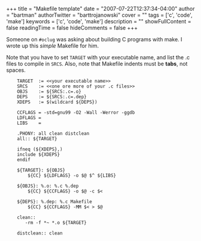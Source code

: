 +++
title = "Makefile template"
date = "2007-07-22T12:37:34-04:00"
author = "bartman"
authorTwitter = "barttrojanowski"
cover = ""
tags = ['c', 'code', 'make']
keywords = ['c', 'code', 'make']
description = ""
showFullContent = false
readingTime = false
hideComments = false
+++

Someone on `#oclug` was asking about building C programs with make.  I wrote up this *simple* Makefile for him.

<!--more-->

Note that you have to set `TARGET` with your executable name, and list the .c files to compile in `SRCS`.  Also,
note that Makefile indents must be **tabs**, not spaces.

        TARGET  := <<your executable name>> 
        SRCS    := <<one ore more of your .c files>> 
        OBJS    := ${SRCS:.c=.o} 
        DEPS    := ${SRCS:.c=.dep} 
        XDEPS   := $(wildcard ${DEPS}) 
         
        CCFLAGS = -std=gnu99 -O2 -Wall -Werror -ggdb 
        LDFLAGS = 
        LIBS    = 
         
        .PHONY: all clean distclean 
        all:: ${TARGET} 
         
        ifneq (${XDEPS},) 
        include ${XDEPS} 
        endif 
         
        ${TARGET}: ${OBJS} 
            ${CC} ${LDFLAGS} -o $@ $^ ${LIBS} 
         
        ${OBJS}: %.o: %.c %.dep 
            ${CC} ${CCFLAGS} -o $@ -c $< 
         
        ${DEPS}: %.dep: %.c Makefile 
            ${CC} ${CCFLAGS} -MM $< > $@ 
         
        clean:: 
           -rm -f *~ *.o ${TARGET} 
         
        distclean:: clean

